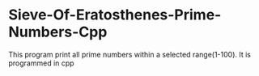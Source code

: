 # Sieve-Of-Eratosthenes-Prime-Numbers-Cpp
This program print all prime numbers within a selected range(1-100). It is programmed in cpp
